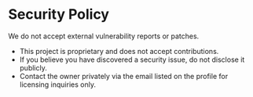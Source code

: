 # Security Policy

We do not accept external vulnerability reports or patches.

- This project is proprietary and does not accept contributions.
- If you believe you have discovered a security issue, do not disclose it publicly.
- Contact the owner privately via the email listed on the profile for licensing inquiries only.
